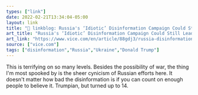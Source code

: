 ```yaml
---
types: ["link"]
date: 2022-02-21T13:34:04-05:00
layout: link
title: "🔗 linkblog: Russia's ‘Idiotic’ Disinformation Campaign Could Still Lead to War in Ukraine'"
art_title: "Russia's ‘Idiotic’ Disinformation Campaign Could Still Lead to War in Ukraine"
art_link: "https://www.vice.com/en/article/88gdj3/russia-disinformation-campaign-bombing-ukraine"
source: ["vice.com"]
tags: ["disinformation","Russia","Ukraine","Donald Trump"]
---
```

This is terrifying on so many levels. Besides the possibility of war, the thing I'm most spooked by is the sheer cynicism of Russian efforts here. It doesn't matter how bad the disinformation is if you can count on enough people to believe it. Trumpian, but turned up to 14.
